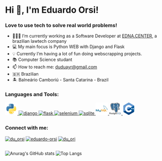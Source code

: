 # Hi 👋, I'm Eduardo Orsi!
### Love to use tech to solve real world problems!


- 👨🏻‍💻 I’m currently working as a Software Developer at [EDNA.CENTER](https://edna.center/), a brazilian lawtech company
- 💻 My main focus is Python WEB with Django and Flask
- 💡 Currently I’m having a lot of fun doing webscrapping projects.
- 📚 Computer Science studant
- 📫 How to reach me: duduayr@gmail.com
- 🇧🇷 Brazilian
- 🏝️ Balneário Camboriú - Santa Catarina - Brazil

<h3 align="left">Languages and Tools:</h3>
<p align="left"> <a href="https://www.w3schools.com/cpp/" target="_blank" rel="noreferrer"> 
<a href="https://www.python.org" target="_blank" rel="noreferrer"> <img src="https://raw.githubusercontent.com/devicons/devicon/master/icons/python/python-original.svg" alt="python" width="40" height="40"/> </a>
<a href="https://www.djangoproject.com/" target="_blank" rel="noreferrer"> <img src="https://cdn.worldvectorlogo.com/logos/django.svg" alt="django" width="40" height="40"/> </a>
<a href="https://flask.palletsprojects.com/" target="_blank" rel="noreferrer"> <img src="https://www.vectorlogo.zone/logos/pocoo_flask/pocoo_flask-icon.svg" alt="flask" width="40" height="40"/> </a>
<a href="https://www.selenium.dev" target="_blank" rel="noreferrer"> <img src="https://raw.githubusercontent.com/detain/svg-logos/780f25886640cef088af994181646db2f6b1a3f8/svg/selenium-logo.svg" alt="selenium" width="40" height="40"/> </a> <a href="https://www.sqlite.org/" target="_blank" rel="noreferrer"> <img src="https://www.vectorlogo.zone/logos/sqlite/sqlite-icon.svg" alt="sqlite" width="40" height="40"/> </a>
<a href="https://www.mysql.com/" target="_blank" rel="noreferrer"> <img src="https://raw.githubusercontent.com/devicons/devicon/master/icons/mysql/mysql-original-wordmark.svg" alt="mysql" width="40" height="40"/> </a> <a href="https://www.postgresql.org" target="_blank" rel="noreferrer"> <img src="https://raw.githubusercontent.com/devicons/devicon/master/icons/postgresql/postgresql-original-wordmark.svg" alt="postgresql" width="40" height="40"/> </a> 
<img src="https://raw.githubusercontent.com/devicons/devicon/master/icons/cplusplus/cplusplus-original.svg" alt="cplusplus" width="40" height="40"/> </a> </p>

##

<h3 align="left">Connect with me:</h3>
<p align="left">
<a href="https://twitter.com/du_orsi" target="blank"><img align="center" src="https://raw.githubusercontent.com/rahuldkjain/github-profile-readme-generator/master/src/images/icons/Social/twitter.svg" alt="du_orsi" height="30" width="40" /></a>
<a href="https://linkedin.com/in/eduardo-orsi" target="blank"><img align="center" src="https://raw.githubusercontent.com/rahuldkjain/github-profile-readme-generator/master/src/images/icons/Social/linked-in-alt.svg" alt="eduardo-orsi" height="30" width="40" /></a>
<a href="https://instagram.com/du_ori" target="blank"><img align="center" src="https://raw.githubusercontent.com/rahuldkjain/github-profile-readme-generator/master/src/images/icons/Social/instagram.svg" alt="du_ori" height="30" width="40" /></a>
</p>

##
![Anurag's GitHub stats](https://github-readme-stats.vercel.app/api?username=Eduardo-Orsi&show_icons=true&theme=dark)  ![Top Langs](https://github-readme-stats.vercel.app/api/top-langs/?username=Eduardo-Orsi&layout=compact&theme=dark)
